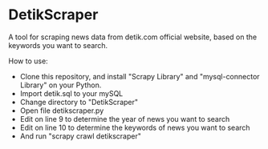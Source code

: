 # DetikScraper
A tool for scraping news data from detik.com official website, based on the keywords you want to search.

How to use:
- Clone this repository, and install "Scrapy Library" and "mysql-connector Library" on your Python.
- Import detik.sql to your mySQL 
- Change directory to "DetikScraper"
- Open file detikscraper.py
- Edit on line 9 to determine the year of news you want to search
- Edit on line 10 to determine the keywords of news you want to search
- And run "scrapy crawl detikscraper"
